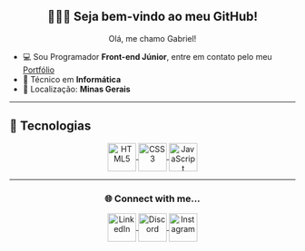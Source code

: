 <h2 align="center">🙋🏽‍♂️ Seja bem-vindo ao meu GitHub!</h2>

<p align="center">Olá, me chamo Gabriel!</p>

- 💻 Sou Programador **Front-end Júnior**, entre em contato pelo meu [Portfólio](https://gabrieldev-eight.vercel.app)
- 📁 Técnico em **Informática**
- 📌 Localização: **Minas Gerais**

---

## 🧠 Tecnologias

<div align="center">
  <a href="https://developer.mozilla.org/en-US/docs/Web/HTML" target="_blank">
    <img align="center" alt="HTML5" height="50" src="https://github.com/user-attachments/assets/2fa7d4e6-2c36-4543-8c32-3d56eff8b161" title="HTML5" />
  </a>
  <a href="https://developer.mozilla.org/en-US/docs/Web/CSS" target="_blank">
    <img align="center" alt="CSS3" height="50" src="https://github.com/user-attachments/assets/158f6114-61b3-4ff2-8753-b429ce3402a0" title="CSS3" />
  </a>
  <a href="https://developer.mozilla.org/en-US/docs/Web/JavaScript" target="_blank">
    <img align="center" alt="JavaScript" height="50" src="https://github.com/user-attachments/assets/729eaa3e-76f5-4f5f-a073-1e649915d677" title="JavaScript" />
  </a>
</div>


---

<h3 align="center">🌐 Connect with me...</h3>

<div align="center">
  <a href="https://www.linkedin.com/in/gabrielugoline" target="_blank">
    <img align="center" alt="LinkedIn" height="50" src="https://github.com/user-attachments/assets/dc3231de-2a87-4d3e-9fe1-38e264b21018" />
  </a>
  <a href="https://discord.gg/EqpHbPkbY6" target="_blank">
    <img align="center" alt="Discord" height="50" src="https://github.com/user-attachments/assets/c85f7de4-1469-4dfa-a463-d24d7eae9f83" />
  </a>
  <a href="https://www.instagram.com/gabrielugoline/" target="_blank">
    <img align="center" alt="Instagram" height="50" src="https://github.com/user-attachments/assets/dbced11f-244a-490c-a7a4-87a4b8621ae0" />
  </a>
</div>
